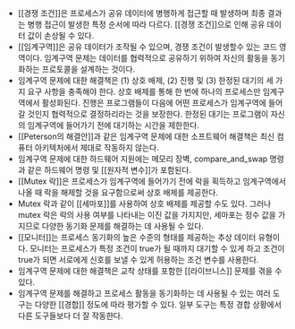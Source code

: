 - [[경쟁 조건]]은 프로세스가 공유 데이터에 병행하게 접근할 때 발생하며 최종 결과는 병행 접근이 발생한 특정 순서에 따라 다르다. [[경쟁 조건]]으로 인해 공유 데이터 값이 손상될 수 있다.
- [[임계구역]]은 공유 데이터가 조작될 수 있으며, 경쟁 조건이 발생할수 있는 코드 영역이다. 임계구역 문제는 데이터를 협력적으로 공유하기 위하여 자신의 활동을 동기화하는 프로토콜을 설계하는 것이다.
- 임계구역 문제에 대한 해결책은 (1) 상호 배제, (2) 진행 및 (3) 한정된 대기의 세 가지 요구 사항을 충족해야 한다. 상호 배제를 통해 한 번에 하나의 프로세스만 임계구역에서 활성화된다. 진행은 프로그램들이 다음에 어떤 프로세스가 임계구역에 들어갈 것인지 협력적으로 결정하리라는 것을 보장한다. 한정된 대기는 프로그램이 자신의 임계구역에 들어가기 전에 대기하는 시간을 제한한다.
- [[Peterson의 해결안]]과 같은 임계구역 문제에 대한 소프트웨어 해결책은 최신 컴퓨터 아키텍처에서 제대로 작동하지 않는다.
- 임계구역 문제에 대한 하드웨어 지원에는 메모리 장벽, compare_and_swap 명령과 같은 하드웨어 명령 및 [[원자적 변수]]가 포함된다.
- [[Mutex 락]]은 프로세스가 임계구역에 들어가기 전에 락을 획득하고 임계구역에서 나올 때 락을 해제할 것을 요구함으로써 상호 배제를 제공한다.
- Mutex 락과 같이 [[세마포]]를 사용하여 상호 배제를 제공할 수도 있다. 그러나 mutex 락은 락의 사용 여부를 나타내는 이진 값을 가지지만, 세마포는 정수 값을 가지므로 다양한 동기화 문제를 해결하는 데 사용될 수 있다.
- [[모니터]]는 프로세스 동기화의 높은 수준의 형태를 제공하는 추상 데이터 유형이다. 모니터는 프로세스가 특정 조건이 true가 될 때까지 대기할 수 있게 하고 조건이 true가 되면 서로에게 신호를 보낼 수 있게 허용하는 조건 변수를 사용한다.
- 임계구역 문제에 대한 해결책은 교착 상태를 포함한 [[라이브니스]] 문제를 겪을 수 있다.
- 임계구역 문제를 해결하고 프로세스 활동을 동기화하는 데 사용될 수 있는 여러 도구는 다양한 [[경합]] 정도에 따라 평가할 수 있다. 일부 도구는 특정 경합 상황에서 다른 도구들보다 더 잘 작동한다.